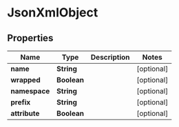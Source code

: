 
# JsonXmlObject

## Properties
Name | Type | Description | Notes
------------ | ------------- | ------------- | -------------
**name** | **String** |  |  [optional]
**wrapped** | **Boolean** |  |  [optional]
**namespace** | **String** |  |  [optional]
**prefix** | **String** |  |  [optional]
**attribute** | **Boolean** |  |  [optional]



